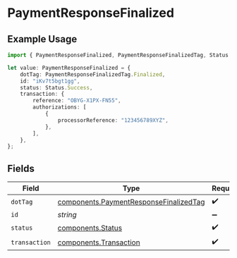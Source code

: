 # PaymentResponseFinalized

## Example Usage

```typescript
import { PaymentResponseFinalized, PaymentResponseFinalizedTag, Status } from "@boltpay/bolt-typescript-sdk/models/components";

let value: PaymentResponseFinalized = {
    dotTag: PaymentResponseFinalizedTag.Finalized,
    id: "iKv7t5bgt1gg",
    status: Status.Success,
    transaction: {
        reference: "OBYG-X1PX-FN55",
        authorizations: [
            {
                processorReference: "123456789XYZ",
            },
        ],
    },
};
```

## Fields

| Field                                                                                            | Type                                                                                             | Required                                                                                         | Description                                                                                      | Example                                                                                          |
| ------------------------------------------------------------------------------------------------ | ------------------------------------------------------------------------------------------------ | ------------------------------------------------------------------------------------------------ | ------------------------------------------------------------------------------------------------ | ------------------------------------------------------------------------------------------------ |
| `dotTag`                                                                                         | [components.PaymentResponseFinalizedTag](../../models/components/paymentresponsefinalizedtag.md) | :heavy_check_mark:                                                                               | N/A                                                                                              | finalized                                                                                        |
| `id`                                                                                             | *string*                                                                                         | :heavy_minus_sign:                                                                               | N/A                                                                                              | iKv7t5bgt1gg                                                                                     |
| `status`                                                                                         | [components.Status](../../models/components/status.md)                                           | :heavy_check_mark:                                                                               | N/A                                                                                              | success                                                                                          |
| `transaction`                                                                                    | [components.Transaction](../../models/components/transaction.md)                                 | :heavy_check_mark:                                                                               | N/A                                                                                              |                                                                                                  |